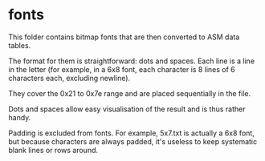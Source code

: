# fonts

This folder contains bitmap fonts that are then converted to ASM data tables.

The format for them is straightforward: dots and spaces. Each line is a line in
the letter (for example, in a 6x8 font, each character is 8 lines of 6
characters each, excluding newline).

They cover the 0x21 to 0x7e range and are placed sequentially in the file.

Dots and spaces allow easy visualisation of the result and is thus rather handy.

Padding is excluded from fonts. For example, 5x7.txt is actually a 6x8 font, but
because characters are always padded, it's useless to keep systematic blank
lines or rows around.

